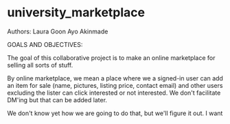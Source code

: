 # university_marketplace
Authors: Laura Goon 
         Ayo Akinmade





GOALS AND OBJECTIVES:

The goal of this collaborative project is to make an online marketplace for selling all
sorts of stuff. 

By online marketplace, we mean a place where we a signed-in user can add an item for sale (name, pictures, listing price, contact email)
 and other users excluding the lister can click interested or not interested.
 We don't facilitate DM'ing but that can be added later.

We don't know yet how we are going to do that, but we'll figure it out. 
I want 